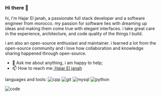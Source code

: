 ### Hi there 👋

hi, i'm Hajar El janah, a passionate full stack developer and a software engineer from morocco. my passion for software lies with dreaming up ideas and making them come true with elegant interfaces. i take great care in the experience, architecture, and code quality of the things I build.

i am also an open-source enthusiast and maintainer. i learned a lot from the open-source community and i love how collaboration and knowledge sharing happened through open-source.

- 💬 Ask me about anything, i am happy to help;
- 📫 How to reach me:[ Hajar El janah](https://www.linkedin.com/in/hajareljanah/)

languages and tools:
![cpp](https://user-images.githubusercontent.com/102053931/192807571-a7419ae4-fcbe-49bd-bb65-464ed13291f5.png=20x20)
![git](https://user-images.githubusercontent.com/102053931/192807574-df4b779a-727a-462d-925d-57bfb770e824.png)
![mysql](https://user-images.githubusercontent.com/102053931/192807576-91161dde-2728-43ba-9d5c-75c09749fbd9.png)
![python](https://user-images.githubusercontent.com/102053931/192807578-4d6c9e8f-154c-45ca-81bc-e33259c2c98a.png)


![code](https://user-images.githubusercontent.com/102053931/192801323-d2162eeb-7382-4529-a636-eafb5fa7a29f.gif)
